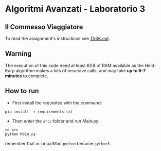 # Algoritmi Avanzati - Laboratorio 3
## Il Commesso Viaggiatore

To read the assignment's instructions see [TASK.md](TASK.md).

## Warning
The execution of this code need at least 6GB of RAM available as the Held-Karp algorithm makes a lots of recursive calls, 
and may take **up to 6-7 minutes** to complete.

## How to run
* First install the requisites with the command:
```python
pip install -r requirements.txt
```
* Then enter the `src/` folder and run Main.py:
```python
cd src
python Main.py
```
remember that in Linux/Mac `python` become `python3`.